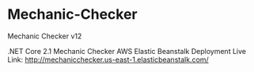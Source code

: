# Mechanic-Checker
Mechanic Checker v12

.NET Core 2.1 Mechanic Checker AWS Elastic Beanstalk Deployment Live Link: http://mechanicchecker.us-east-1.elasticbeanstalk.com/
